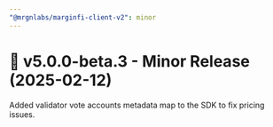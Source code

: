 ```yaml
---
"@mrgnlabs/marginfi-client-v2": minor
---
```


# 🚀 v5.0.0-beta.3 - Minor Release (2025-02-12)

Added validator vote accounts metadata map to the SDK to fix pricing issues.
